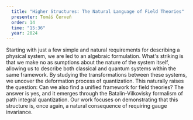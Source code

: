 ```yaml
---
  title: "Higher Structures: The Natural Language of Field Theories"
  presenter: Tomáš Červeň
  order: 14
  time: "15:36"
  year: 2024
---
```

Starting with just a few simple and natural requirements for describing a physical system, we are led to an algebraic formulation. What's striking is that we make no as  sumptions about the nature of the system itself, allowing us to describe both classical and quantum systems within the same framework. By studying the transformations between these systems, we uncover the deformation process of quantization. This naturally raises the question: Can we also find a unified framework for field theories? The answer is yes, and it emerges through the Batalin-Vilkovisky formalism of path integral quantization. Our work focuses on demonstrating that this structure is, once again, a natural consequence of requiring gauge invariance.